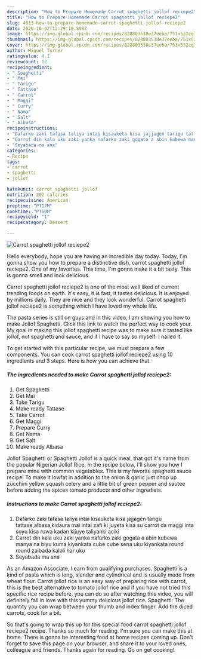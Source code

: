 ```yaml
---
description: "How to Prepare Homemade Carrot spaghetti jollof reciepe2"
title: "How to Prepare Homemade Carrot spaghetti jollof reciepe2"
slug: 4013-how-to-prepare-homemade-carrot-spaghetti-jollof-reciepe2
date: 2020-10-02T12:29:10.898Z
image: https://img-global.cpcdn.com/recipes/828803538e37eeba/751x532cq70/carrot-spaghetti-jollof-reciepe2-recipe-main-photo.jpg
thumbnail: https://img-global.cpcdn.com/recipes/828803538e37eeba/751x532cq70/carrot-spaghetti-jollof-reciepe2-recipe-main-photo.jpg
cover: https://img-global.cpcdn.com/recipes/828803538e37eeba/751x532cq70/carrot-spaghetti-jollof-reciepe2-recipe-main-photo.jpg
author: Miguel Turner
ratingvalue: 4.1
reviewcount: 12
recipeingredient:
- " Spaghetti"
- " Mai"
- " Tarigu"
- " Tattase"
- " Carrot"
- " Maggi"
- " Curry"
- " Nama"
- " Salt"
- " Albasa"
recipeinstructions:
- "Dafarko zaki tafasa taliya intai kisauketa kisa jajjagen tarigu tattase,albasa,kidaura mai intai zafi ki juyeta kisa su carrot da maggi inta soyu kisa ruwa kadan kijuye taliyanki aciki"
- "Carrot din kala uku zaki yanka nafarko zaki gogata a abin kubewa manya na biyu kuma kiyankata cube cube sena uku kiyankata round round zaibada kaloli har uku"
- "Seyabada ma ana"
categories:
- Recipe
tags:
- carrot
- spaghetti
- jollof

katakunci: carrot spaghetti jollof 
nutrition: 202 calories
recipecuisine: American
preptime: "PT17M"
cooktime: "PT50M"
recipeyield: "1"
recipecategory: Dessert

---
```



![Carrot spaghetti jollof reciepe2](https://img-global.cpcdn.com/recipes/828803538e37eeba/751x532cq70/carrot-spaghetti-jollof-reciepe2-recipe-main-photo.jpg)

Hello everybody, hope you are having an incredible day today. Today, I'm gonna show you how to prepare a distinctive dish, carrot spaghetti jollof reciepe2. One of my favorites. This time, I'm gonna make it a bit tasty. This is gonna smell and look delicious.

Carrot spaghetti jollof reciepe2 is one of the most well liked of current trending foods on earth. It's easy, it is fast, it tastes delicious. It is enjoyed by millions daily. They are nice and they look wonderful. Carrot spaghetti jollof reciepe2 is something which I have loved my whole life.

The pasta series is still on guys and in this video, I am showing you how to make Jollof Spaghetti. Click this link to watch the perfect way to cook your. My goal in making this jollof spaghetti recipe was to make sure it tasted like jollof, not spaghetti and sauce, and if I have to say so myself: I nailed it.


To get started with this particular recipe, we must prepare a few components. You can cook carrot spaghetti jollof reciepe2 using 10 ingredients and 3 steps. Here is how you can achieve that.

<!--inarticleads1-->

##### The ingredients needed to make Carrot spaghetti jollof reciepe2:

1. Get  Spaghetti
1. Get  Mai
1. Take  Tarigu
1. Make ready  Tattase
1. Take  Carrot
1. Get  Maggi
1. Prepare  Curry
1. Get  Nama
1. Get  Salt
1. Make ready  Albasa


Jollof Spaghetti or Spaghetti Jollof is a quick meal, that got it&#39;s name from the popular Nigerian Jollof Rice. In the recipe below, I&#39;ll show you how I prepare mine with common vegetables. This is my favorite spaghetti sauce recipe! To make it lowfat in addition to the onion &amp; garlic just chop up zucchini yellow squash celery and a little bit of green pepper and sautee before adding the spices tomato products and other ingrediets. 

<!--inarticleads2-->

##### Instructions to make Carrot spaghetti jollof reciepe2:

1. Dafarko zaki tafasa taliya intai kisauketa kisa jajjagen tarigu tattase,albasa,kidaura mai intai zafi ki juyeta kisa su carrot da maggi inta soyu kisa ruwa kadan kijuye taliyanki aciki
1. Carrot din kala uku zaki yanka nafarko zaki gogata a abin kubewa manya na biyu kuma kiyankata cube cube sena uku kiyankata round round zaibada kaloli har uku
1. Seyabada ma ana


As an Amazon Associate, I earn from qualifying purchases. Spaghetti is a kind of pasta which is long, slender and cylindrical and is usually made from wheat flour. Carrot jollof rice is an easy way of preparing rice with carrot, this is the best alternative to tomato jollof rice and if you have not tried this specific rice recipe before, you can do so after watching this video, you will definitely fall in love with this yummy delicious jollof rice. Spaghetti: The quantity you can wrap between your thumb and index finger. Add the diced carrots, cook for a bit. 

So that's going to wrap this up for this special food carrot spaghetti jollof reciepe2 recipe. Thanks so much for reading. I'm sure you can make this at home. There is gonna be interesting food at home recipes coming up. Don't forget to save this page on your browser, and share it to your loved ones, colleague and friends. Thanks again for reading. Go on get cooking!
